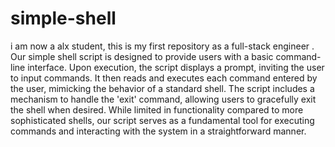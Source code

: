 # simple-shell
i am now a alx student, this is my first repository as a full-stack engineer .
Our simple shell script is designed to provide users with a basic command-line interface. Upon execution, the script displays a prompt, inviting the user to input commands. It then reads and executes each command entered by the user, mimicking the behavior of a standard shell. The script includes a mechanism to handle the 'exit' command, allowing users to gracefully exit the shell when desired. While limited in functionality compared to more sophisticated shells, our script serves as a fundamental tool for executing commands and interacting with the system in a straightforward manner.




